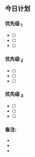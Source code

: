 ## 今日计划
### 优先级<sub> 1</sub>
- [ ] 
- [ ] 
- [ ] 
### 优先级<sub> 2</sub>
- [ ] 
- [ ] 
- [ ] 
### 优先级<sub> 3</sub>
- [ ] 
- [ ] 
- [ ] 
### 备注:
- 
- 
- 